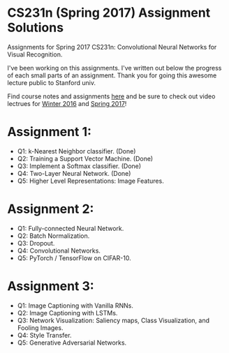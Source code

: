 # CS231n (Spring 2017) Assignment Solutions

Assignments for Spring 2017 CS231n: Convolutional Neural Networks for Visual Recognition.

I've been working on this assignments. I've written out below the progress of each small parts of an assignment.
Thank you for going this awesome lecture public to Stanford univ.

Find course notes and assignments <a href="http://cs231n.stanford.edu/2017/">here</a> and be sure to check out video lectrues for <a href="http://cs231n.stanford.edu/2017/">Winter 2016</a> and <a href="http://cs231n.stanford.edu/2017/">Spring 2017</a>!

# Assignment 1:
* Q1: k-Nearest Neighbor classifier. (Done)
* Q2: Training a Support Vector Machine. (Done)
* Q3: Implement a Softmax classifier. (Done)
* Q4: Two-Layer Neural Network. (Done)
* Q5: Higher Level Representations: Image Features. 
# Assignment 2:
* Q1: Fully-connected Neural Network. 
* Q2: Batch Normalization.
* Q3: Dropout.
* Q4: Convolutional Networks.
* Q5: PyTorch / TensorFlow on CIFAR-10. 
# Assignment 3:
* Q1: Image Captioning with Vanilla RNNs. 
* Q2: Image Captioning with LSTMs. 
* Q3: Network Visualization: Saliency maps, Class Visualization, and Fooling Images. 
* Q4: Style Transfer.
* Q5: Generative Adversarial Networks. 
